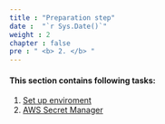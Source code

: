 ```yaml
---
title : "Preparation step"
date :  "`r Sys.Date()`" 
weight : 2 
chapter : false
pre : " <b> 2. </b> "
---
```


#### This section contains following tasks:
1. [Set up enviroment](2-1-setupenv/)
2. [AWS Secret Manager](2-2-ssm/)
